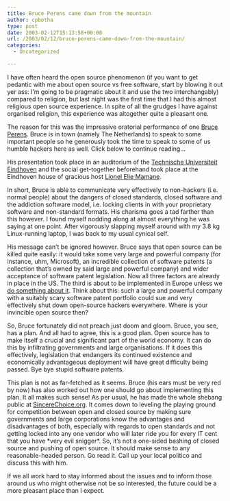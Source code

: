 ```yaml
---
title: Bruce Perens came down from the mountain
author: cpbotha
type: post
date: 2003-02-12T15:13:58+00:00
url: /2003/02/12/bruce-perens-came-down-from-the-mountain/
categories:
  - Uncategorized

---
```

I have often heard the open source phenomenon (if you want to get pedantic with me about open source vs free software, start by blowing it out yer ass: I&#8217;m going to be pragmatic about it and use the two interchangably) compared to religion, but last night was the first time that I had this almost religious open source experience. In spite of all the grudges I have against organised religion, this experience was altogether quite a pleasant one.

The reason for this was the impressive oratorial performance of one [Bruce Perens][1]. Bruce is in town (namely The Netherlands) to speak to some important people so he generously took the time to speak to some of us humble hackers here as well. Click below to continue reading&#8230;
  
<!--more-->


  
His presentation took place in an auditorium of the [Technische Universiteit Eindhoven][2] and the social get-together beforehand took place at the Eindhoven house of gracious host [Lionel Elie Mamane][3].

In short, Bruce is able to communicate very effectively to non-hackers (i.e. normal people) about the dangers of closed standards, closed software and the addiction software model, i.e. locking clients in with your proprietary software and non-standard formats. His charisma goes a tad farther than this however. I found myself nodding along at almost everything he was saying at one point. After vigorously slapping myself around with my 3.8 kg Linux-running laptop, I was back to my usual cynical self.

His message can&#8217;t be ignored however. Bruce says that open source can be killed quite easily: it would take some very large and powerful company (for instance, uhm, Microsoft), an incredible collection of software patents (a collection that&#8217;s owned by said large and powerful company) and wider acceptance of software patent legislation. Now all three factors are already in place in the US. The third is about to be implemented in Europe unless we [do something about it][4]. Think about this: such a large and powerful company with a suitably scary software patent portfolio could sue and very effectively shut down open-source hackers everywhere. Where is your invincible open source then?

So, Bruce fortunately did not preach just doom and gloom. Bruce, you see, has a plan. And all had to agree, this is a good plan. Open source has to make itself a crucial and significant part of the world economy. It can do this by infiltrating governments and large organisations. If it does this effectively, legislation that endangers its continued existence and economically advantageous deployment will have great difficulty being passed. Bye bye stupid software patents.

This plan is not as far-fetched as it seems. Bruce (his ears must be very red by now) has also worked out how one should go about implementing this plan. It all makes such sense! As per usual, he has made the whole shebang public at [SincereChoice.org][5]. It comes down to leveling the playing ground for competition between open and closed source by making sure governments and large corporations know the advantages and disadvantages of both, especially with regards to open standards and not getting locked into any one vendor who will later ride you for every IT cent that you have \*very evil snigger\*. So, it&#8217;s not a one-sided bashing of closed source and pushing of open source. It should make sense to any reasonable-headed person. Go read it. Call up your local politico and discuss this with him.

If we all work hard to stay informed about the issues and to inform those around us who might otherwise not be so interested, the future could be a more pleasant place than I expect.

 [1]: http://www.perens.com/
 [2]: http://www.tue.nl/
 [3]: http://mamane.lu/
 [4]: http://petition.eurolinux.org/
 [5]: http://www.sincerechoice.org/

